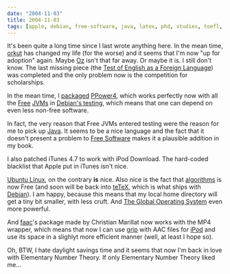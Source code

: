 ```yaml
---
date: "2004-11-03"
title: 2004-11-03
tags: [apple, debian, free-software, java, latex, phd, studies, toefl, ubuntu]
---
```

It's been quite a long time since I last wrote anything here. In
the mean time, [orkut](http://www.orkut.com/) has changed my life
(for the worse) and it seems that I'm now "up for adoption" again.
Maybe [Oz](http://www.cs.newcastle.edu.au/~nbi/) isn't that far
away. Or maybe it is. I still don't know. The last missing piece
(the
[Test of English as a Foreign Language](http://www.toefl.org/)) was
completed and the only problem now is the competition for
scholarships.

In the mean time, I
[packaged](http://lists.debian.org/debian-mentors/2004/10/msg00325.html)
[PPower4](http://www-sp.iti.informatik.tu-darmstadt.de/software/ppower4/),
which works perfectly now with all the
[Free](http://www.kaffe.org/) [JVMs](http://www.sablevm.org/) in
[Debian's testing](http://www.debian.org/releases/testing/), which
means that one can depend on even less non-free software.

In fact, the very reason that Free JVMs entered testing were the
reason for me to pick up [Java](http://java.sun.com/). It seems to
be a nice language and the fact that it doesn't present a problem
to [Free Software](http://www.fsf.org/) makes it a plausible
addition in my book.

I also patched iTunes 4.7 to work with iPod Download. The
hard-coded blacklist that Apple put in iTunes isn't nice.

[Ubuntu Linux](http://www.ubuntulinux.org/), on the contrary **is**
nice. Also nice is the fact that
[algorithms](http://texcatalogue.sarovar.org/entries/algorithms.html)
is now Free (and soon will be back into
[teTeX](http://www.tug.org/tetex/), which is what ships with
[Debian](http://www.debian.org/)). I am happy, because this means
that my local home directory will get a tiny bit smaller, with less
cruft. And [The Global Operating System](http://www.debian.org/)
even more powerful.

And [faac](http://sf.net/projects/faac/)'s package made by
Christian Marillat now works with the MP4 wrapper, which means that
now I can use [grip](http://nostatic.org/grip/) with AAC files for
[iPod](http://www.apple.com/ipod/) and use its space in a slighlyt
more efficient manner (well, at least I hope so).

Oh, BTW, I hate daylight savings time and it seems that now I'm
back in love with Elementary Number Theory. If only Elementary
Number Theory liked me...


